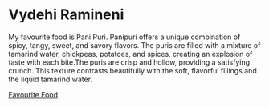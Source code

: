# Vydehi Ramineni

 My favourite food is Pani Puri. Panipuri offers a unique combination of spicy, tangy, sweet, and savory flavors. The puris are filled with a mixture of tamarind water, chickpeas, potatoes, and spices, creating an explosion of taste with each bite.The puris are crisp and hollow, providing a satisfying crunch. This texture contrasts beautifully with the soft, flavorful fillings and the liquid tamarind water.

 [Favourite Food](./panipuri.jpg)

 
